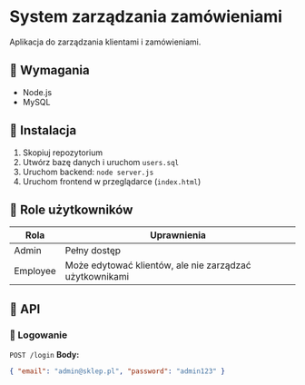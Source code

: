 # System zarządzania zamówieniami
Aplikacja do zarządzania klientami i zamówieniami.

## 📌 Wymagania
- Node.js
- MySQL

## 🚀 Instalacja
1. Skopiuj repozytorium
2. Utwórz bazę danych i uruchom `users.sql`
3. Uruchom backend: `node server.js`
4. Uruchom frontend w przeglądarce (`index.html`)

## 🔑 Role użytkowników
| Rola | Uprawnienia |
|------|------------|
| Admin | Pełny dostęp |
| Employee | Może edytować klientów, ale nie zarządzać użytkownikami |

## 📜 API
### 🔐 Logowanie
`POST /login`
**Body:**
```json
{ "email": "admin@sklep.pl", "password": "admin123" }
